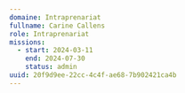 ```yaml
---
domaine: Intraprenariat
fullname: Carine Callens
role: Intraprenariat
missions:
  - start: 2024-03-11
    end: 2024-07-30
    status: admin
uuid: 20f9d9ee-22cc-4c4f-ae68-7b902421ca4b
---
```

